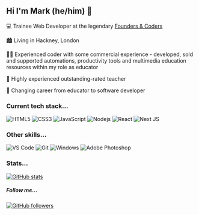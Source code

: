 ## Hi I'm Mark (he/him) :wave:

:computer: Trainee Web Developer at the legendary [Founders & Coders](https://www.foundersandcoders.com/)

:cityscape: Living in Hackney, London

:man_technologist: Experienced coder with some commercial experience - developed, sold and supported automations, productivity tools and multimedia education resources within my role as educator

:school: Highly experienced outstanding-rated teacher

:arrows_counterclockwise: Changing career from educator to software developer

### Current tech stack...
![HTML5](https://img.shields.io/badge/-HTML5-%23E44D27?style=for-the-badge&logo=html5&logoColor=ffffff)
![CSS3](https://img.shields.io/badge/-CSS3-%231572B6?style=for-the-badge&logo=css3)
![JavaScript](https://img.shields.io/badge/-JavaScript-%23F7DF1C?style=for-the-badge&logo=javascript&logoColor=000000&labelColor=%23F7DF1C&color=%23FFCE5A)
![Nodejs](https://img.shields.io/badge/-Nodejs-black?style=for-the-badge&logo=Node.js)
![React](https://img.shields.io/badge/-React-%23282C34?style=for-the-badge&logo=react)
![Next JS](https://img.shields.io/badge/Next-black?style=for-the-badge&logo=next.js&logoColor=white)
### Other skills...
![VS Code](http://img.shields.io/badge/-VS%20Code-007ACC?style=for-the-badge&logo=visual-studio-code&logoColor=ffffff)
![Git](https://img.shields.io/badge/-Git-%23F05032?style=for-the-badge&logo=git&logoColor=%23ffffff)
![Windows](http://img.shields.io/badge/-Windows-0078D6?style=for-the-badge&logo=windows&logoColor=ffffff)
![Adobe Photoshop](http://img.shields.io/badge/-Adobe%20Photoshop-26C9FF?style=for-the-badge&logo=adobe-photoshop&logoColor=ffffff)

### Stats...
[![GitHub stats](https://github-readme-stats.vercel.app/api?username=hanleymark)](https://github.com/anuraghazra/github-readme-stats)
##### Follow me...
[![GitHub followers](https://img.shields.io/github/followers/hanleymark?style=social)](https://github.com/hanleymark)
